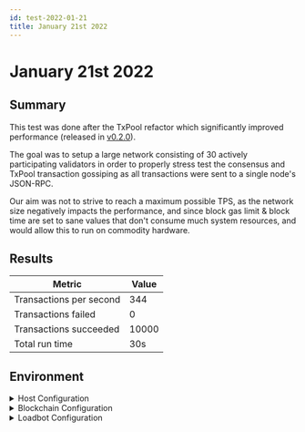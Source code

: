 ```yaml
---
id: test-2022-01-21
title: January 21st 2022
---
```


# January 21st 2022

## Summary

This test was done after the TxPool refactor which significantly improved performance (released in [v0.2.0](https://github.com/0xPolygon/polygon-edge/releases/v0.2.0)).

The goal was to setup a large network consisting of 30 actively participating validators in order to properly stress test the consensus and TxPool transaction gossiping as all transactions were sent to a single node's JSON-RPC.

Our aim was not to strive to reach a maximum possible TPS, as the network size negatively impacts the performance, and since block gas limit & block time are set to sane values that don't consume much system resources, and would allow this to run on commodity hardware.

## Results

| Metric                  | Value |
| ----------------------- | ----- |
| Transactions per second | 344   |
| Transactions failed     | 0     |
| Transactions succeeded  | 10000 |
| Total run time          | 30s   |

## Environment

<details>

<summary>Host Configuration</summary>

\


</details>

<details>

<summary>Blockchain Configuration</summary>

\


</details>

<details>

<summary>Loadbot Configuration</summary>

\


</details>
